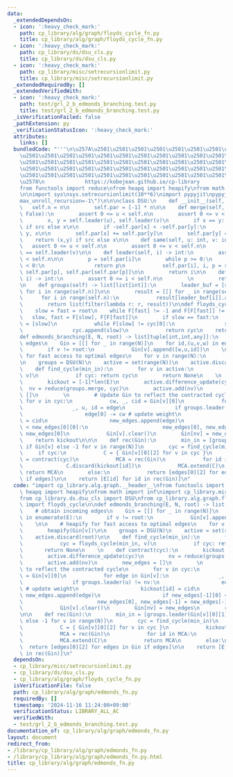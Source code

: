 ```yaml
---
data:
  _extendedDependsOn:
  - icon: ':heavy_check_mark:'
    path: cp_library/alg/graph/floyds_cycle_fn.py
    title: cp_library/alg/graph/floyds_cycle_fn.py
  - icon: ':heavy_check_mark:'
    path: cp_library/ds/dsu_cls.py
    title: cp_library/ds/dsu_cls.py
  - icon: ':heavy_check_mark:'
    path: cp_library/misc/setrecursionlimit.py
    title: cp_library/misc/setrecursionlimit.py
  _extendedRequiredBy: []
  _extendedVerifiedWith:
  - icon: ':heavy_check_mark:'
    path: test/grl_2_b_edmonds_branching.test.py
    title: test/grl_2_b_edmonds_branching.test.py
  _isVerificationFailed: false
  _pathExtension: py
  _verificationStatusIcon: ':heavy_check_mark:'
  attributes:
    links: []
  bundledCode: "'''\n\u257A\u2501\u2501\u2501\u2501\u2501\u2501\u2501\u2501\u2501\u2501\
    \u2501\u2501\u2501\u2501\u2501\u2501\u2501\u2501\u2501\u2501\u2501\u2501\u2501\
    \u2501\u2501\u2501\u2501\u2501\u2501\u2501\u2501\u2501\u2501\u2501\u2501\u2501\
    \u2501\u2501\u2501\u2501\u2501\u2501\u2501\u2501\u2501\u2501\u2501\u2501\u2501\
    \u2501\u2501\u2501\u2501\u2501\u2501\u2501\u2501\u2501\u2501\u2501\u2501\u2501\
    \u2578\n             https://kobejean.github.io/cp-library               \n'''\n\
    from functools import reduce\nfrom heapq import heapify\nfrom math import inf\n\
    \n\nimport sys\nsys.setrecursionlimit(10**6)\nimport pypyjit\npypyjit.set_param(\"\
    max_unroll_recursion=-1\")\n\n\nclass DSU:\n    def __init__(self, n):\n     \
    \   self.n = n\n        self.par = [-1] * n\n\n    def merge(self, u, v, src =\
    \ False):\n        assert 0 <= u < self.n\n        assert 0 <= v < self.n\n\n\
    \        x, y = self.leader(u), self.leader(v)\n        if x == y: return (x,y)\
    \ if src else x\n\n        if -self.par[x] < -self.par[y]:\n            x, y =\
    \ y, x\n\n        self.par[x] += self.par[y]\n        self.par[y] = x\n\n    \
    \    return (x,y) if src else x\n\n    def same(self, u: int, v: int):\n     \
    \   assert 0 <= u < self.n\n        assert 0 <= v < self.n\n        return self.leader(u)\
    \ == self.leader(v)\n\n    def leader(self, i) -> int:\n        assert 0 <= i\
    \ < self.n\n\n        p = self.par[i]\n        while p >= 0:\n            if self.par[p]\
    \ < 0:\n                return p\n            self.par[i], i, p = self.par[p],\
    \ self.par[p], self.par[self.par[p]]\n\n        return i\n\n    def size(self,\
    \ i) -> int:\n        assert 0 <= i < self.n\n        \n        return -self.par[self.leader(i)]\n\
    \n    def groups(self) -> list[list[int]]:\n        leader_buf = [self.leader(i)\
    \ for i in range(self.n)]\n\n        result = [[] for _ in range(self.n)]\n  \
    \      for i in range(self.n):\n            result[leader_buf[i]].append(i)\n\n\
    \        return list(filter(lambda r: r, result))\n\ndef floyds_cycle(F, root):\n\
    \    slow = fast = root\n    while F[fast] != -1 and F[F[fast]] != -1:\n     \
    \   slow, fast = F[slow], F[F[fast]]\n        if slow == fast:\n            cyc\
    \ = [slow]\n            while F[slow] != cyc[0]:\n                slow = F[slow]\n\
    \                cyc.append(slow)\n            return cyc\n    return None\n\n\
    def edmonds_branching(E, N, root) -> list[tuple[int,int,any]]:\n    # obtain incoming\
    \ edges\n    Gin = [[] for _ in range(N)]\n    for id,(u,v,w) in enumerate(E):\n\
    \        if v != root:\n            Gin[v].append([w,u,id])\n    \n\n    # heapify\
    \ for fast access to optimal edges\n    for v in range(N):\n        heapify(Gin[v])\n\
    \n    groups = DSU(N)\n    active = set(range(N))\n    active.discard(root)\n\n\
    \    def find_cycle(min_in):\n        for v in active:\n            cyc = floyds_cycle(min_in,\
    \ v)\n            if cyc: return cyc\n        return None\n    \n    def contract(cyc):\n\
    \        kickout = [-1]*len(E)\n        active.difference_update(cyc)\n      \
    \  nv = reduce(groups.merge, cyc)\n        active.add(nv)\n        new_edges =\
    \ []\n        \n        # Update Gin to reflect the contracted cycle\n       \
    \ for v in cyc:\n            cw, _, cid = Gin[v][0]\n            for edge in Gin[v]:\n\
    \                _, u, id = edge\n                if groups.leader(u) != nv:\n\
    \                    edge[0] -= cw # update weight\n                    kickout[id]\
    \ = cid\n                    new_edges.append(edge)\n                    if new_edges[-1][0]\
    \ < new_edges[0][0]:\n                        new_edges[0], new_edges[-1] = new_edges[-1],\
    \ new_edges[0]\n            Gin[v].clear()\n        Gin[nv] = new_edges\n    \
    \    return kickout\n\n\n    def rec(Gin):\n        min_in = [groups.leader(Gin[v][0][1])\
    \ if Gin[v] else -1 for v in range(N)]\n        cyc = find_cycle(min_in)\n   \
    \     if cyc:\n            C = { Gin[v][0][2] for v in cyc }\n            kickout\
    \ = contract(cyc)\n            MCA = rec(Gin)\n            for id in MCA:\n  \
    \              C.discard(kickout[id])\n            MCA.extend(C)\n           \
    \ return MCA\n        else:\n            return [edges[0][2] for edges in Gin\
    \ if edges]\n\n    return [E[id] for id in rec(Gin)]\n"
  code: "import cp_library.alg.graph.__header__\nfrom functools import reduce\nfrom\
    \ heapq import heapify\nfrom math import inf\nimport cp_library.misc.setrecursionlimit\n\
    from cp_library.ds.dsu_cls import DSU\nfrom cp_library.alg.graph.floyds_cycle_fn\
    \ import floyds_cycle\n\ndef edmonds_branching(E, N, root) -> list[tuple[int,int,any]]:\n\
    \    # obtain incoming edges\n    Gin = [[] for _ in range(N)]\n    for id,(u,v,w)\
    \ in enumerate(E):\n        if v != root:\n            Gin[v].append([w,u,id])\n\
    \    \n\n    # heapify for fast access to optimal edges\n    for v in range(N):\n\
    \        heapify(Gin[v])\n\n    groups = DSU(N)\n    active = set(range(N))\n\
    \    active.discard(root)\n\n    def find_cycle(min_in):\n        for v in active:\n\
    \            cyc = floyds_cycle(min_in, v)\n            if cyc: return cyc\n \
    \       return None\n    \n    def contract(cyc):\n        kickout = [-1]*len(E)\n\
    \        active.difference_update(cyc)\n        nv = reduce(groups.merge, cyc)\n\
    \        active.add(nv)\n        new_edges = []\n        \n        # Update Gin\
    \ to reflect the contracted cycle\n        for v in cyc:\n            cw, _, cid\
    \ = Gin[v][0]\n            for edge in Gin[v]:\n                _, u, id = edge\n\
    \                if groups.leader(u) != nv:\n                    edge[0] -= cw\
    \ # update weight\n                    kickout[id] = cid\n                   \
    \ new_edges.append(edge)\n                    if new_edges[-1][0] < new_edges[0][0]:\n\
    \                        new_edges[0], new_edges[-1] = new_edges[-1], new_edges[0]\n\
    \            Gin[v].clear()\n        Gin[nv] = new_edges\n        return kickout\n\
    \n\n    def rec(Gin):\n        min_in = [groups.leader(Gin[v][0][1]) if Gin[v]\
    \ else -1 for v in range(N)]\n        cyc = find_cycle(min_in)\n        if cyc:\n\
    \            C = { Gin[v][0][2] for v in cyc }\n            kickout = contract(cyc)\n\
    \            MCA = rec(Gin)\n            for id in MCA:\n                C.discard(kickout[id])\n\
    \            MCA.extend(C)\n            return MCA\n        else:\n          \
    \  return [edges[0][2] for edges in Gin if edges]\n\n    return [E[id] for id\
    \ in rec(Gin)]\n"
  dependsOn:
  - cp_library/misc/setrecursionlimit.py
  - cp_library/ds/dsu_cls.py
  - cp_library/alg/graph/floyds_cycle_fn.py
  isVerificationFile: false
  path: cp_library/alg/graph/edmonds_fn.py
  requiredBy: []
  timestamp: '2024-11-16 11:24:00+09:00'
  verificationStatus: LIBRARY_ALL_AC
  verifiedWith:
  - test/grl_2_b_edmonds_branching.test.py
documentation_of: cp_library/alg/graph/edmonds_fn.py
layout: document
redirect_from:
- /library/cp_library/alg/graph/edmonds_fn.py
- /library/cp_library/alg/graph/edmonds_fn.py.html
title: cp_library/alg/graph/edmonds_fn.py
---
```

